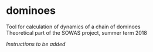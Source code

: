 # dominoes

Tool for calculation of dynamics of a chain of dominoes  
Theoretical part of the SOWAS project, summer term 2018  

*Instructions to be added*
